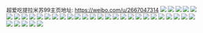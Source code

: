 超爱吃提拉米苏99主页地址: https://weibo.com/u/2667047314 
![](https://wx4.sinaimg.cn/mw2000/9ef7e992gy1h90pav9vskj20n00mqq4n.jpg) 
![](https://wx4.sinaimg.cn/mw2000/9ef7e992gy1h90pas6ljbj20l608iabj.jpg) 
![](https://wx4.sinaimg.cn/mw2000/9ef7e992gy1h90pb18gf4j20n00hzta3.jpg) 
![](https://wx4.sinaimg.cn/mw2000/9ef7e992gy1h8xodxdmi0j20u00u0jyo.jpg) 
![](https://wx4.sinaimg.cn/mw2000/9ef7e992gy1h8o2kzjiabj21o0280x6p.jpg) 
![](https://wx4.sinaimg.cn/mw2000/9ef7e992gy1h8o2kxlm4bj20u011jas7.jpg) 
![](https://wx4.sinaimg.cn/mw2000/9ef7e992gy1h8o2l05e81j20u00xkqfp.jpg) 
![](https://wx4.sinaimg.cn/mw2000/9ef7e992gy1h8m79c3cmfj22c02c0npd.jpg) 
![](https://wx4.sinaimg.cn/mw2000/9ef7e992gy1h8fx2edyawj22c02c04qq.jpg) 
![](https://wx4.sinaimg.cn/mw2000/9ef7e992gy1h893ik1uhqj20un0zr0za.jpg) 
![](https://wx4.sinaimg.cn/mw2000/9ef7e992gy1h893il3813j21jk1jkqiq.jpg) 
![](https://wx4.sinaimg.cn/mw2000/9ef7e992gy1h8ctho8mrhj20u019fdrw.jpg) 
![](https://wx4.sinaimg.cn/mw2000/9ef7e992gy1h7prjmr8irj20ty13y0zp.jpg) 
![](https://wx4.sinaimg.cn/mw2000/9ef7e992gy1h7prjnjrhbj20ty0whal7.jpg) 
![](https://wx4.sinaimg.cn/mw2000/9ef7e992gy1h7prjunyetj22c0340hdu.jpg) 
![](https://wx4.sinaimg.cn/mw2000/9ef7e992gy1h7prk18vilj21o02801kz.jpg) 
![](https://wx4.sinaimg.cn/mw2000/9ef7e992gy1h7prjws0rmj23402c0x6q.jpg) 
![](https://wx4.sinaimg.cn/mw2000/9ef7e992gy1h7fity1s4oj20rs0rsgmf.jpg) 
![](https://wx4.sinaimg.cn/mw2000/9ef7e992gy1h7fitywed2j21400u0qb4.jpg) 
![](https://wx4.sinaimg.cn/mw2000/9ef7e992gy1h6ur9glvxkj20zo1aynpd.jpg) 
![](https://wx4.sinaimg.cn/mw2000/9ef7e992gy1h6ur9k2y4zj23402c04qp.jpg) 
![](https://wx4.sinaimg.cn/mw2000/9ef7e992gy1h6ur9r2ow8j22c02c0qv5.jpg) 
![](https://wx4.sinaimg.cn/mw2000/9ef7e992gy1h6ura0m2opj22c02c0u0x.jpg) 
![](https://wx4.sinaimg.cn/mw2000/9ef7e992gy1h6ura2pseyj22c02c07wi.jpg) 
![](https://wx4.sinaimg.cn/mw2000/9ef7e992gy1h6i1c97icbj21401hcqkc.jpg) 
![](https://wx4.sinaimg.cn/mw2000/9ef7e992gy1h5ek8liqz0j21400u07cf.jpg) 
![](https://wx4.sinaimg.cn/mw2000/9ef7e992gy1h5ekilf102j23402c04qp.jpg) 
![](https://wx4.sinaimg.cn/mw2000/9ef7e992gy1h5ekb9lk6aj20zk0qnk26.jpg) 
![](https://wx4.sinaimg.cn/mw2000/9ef7e992gy1h5ek8qwcszj20tg0jxaes.jpg) 
![](https://wx4.sinaimg.cn/mw2000/9ef7e992gy1h5enelnvyqj21430u07cs.jpg) 
![](https://wx4.sinaimg.cn/mw2000/9ef7e992gy1h5ekesr7p9j23402c0e82.jpg) 
![](https://wx4.sinaimg.cn/mw2000/9ef7e992gy1h4em6yyh9jj22c02c07wi.jpg) 
![](https://wx4.sinaimg.cn/mw2000/9ef7e992gy1h4em76np3fj22lh22bu0y.jpg) 
![](https://wx4.sinaimg.cn/mw2000/9ef7e992gy1h4em6vtnf1j20u00vjqho.jpg) 
![](https://wx4.sinaimg.cn/mw2000/9ef7e992gy1h4em6uk0laj20zo17d7d1.jpg) 
